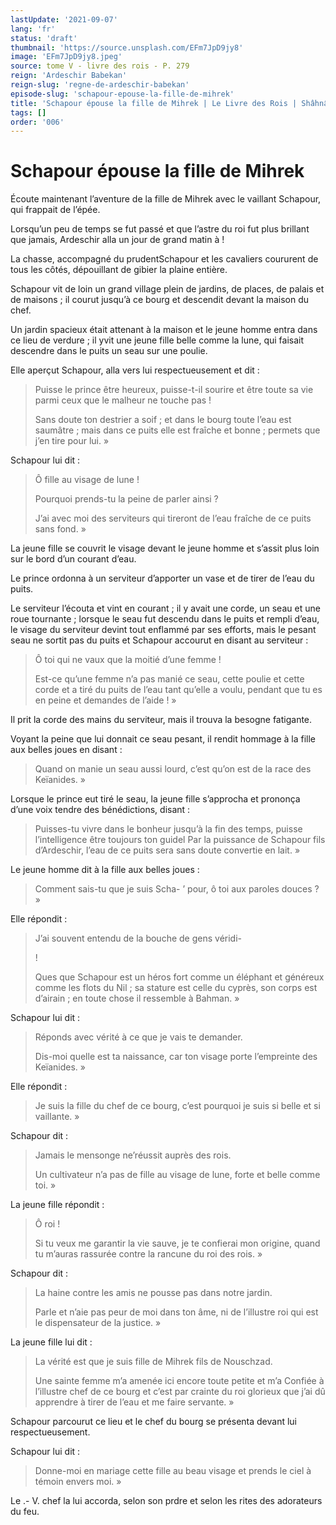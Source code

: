 ```yaml
---
lastUpdate: '2021-09-07'
lang: 'fr'
status: 'draft'
thumbnail: 'https://source.unsplash.com/EFm7JpD9jy8'
image: 'EFm7JpD9jy8.jpeg'
source: tome V - livre des rois - P. 279
reign: 'Ardeschir Babekan'
reign-slug: 'regne-de-ardeschir-babekan'
episode-slug: 'schapour-epouse-la-fille-de-mihrek'
title: 'Schapour épouse la fille de Mihrek | Le Livre des Rois | Shâhnâmeh'
tags: []
order: '006'
---
```


<!-- LTeX: language=fr -->

# Schapour épouse la fille de Mihrek

Écoute maintenant l’aventure de la fille de Mihrek avec le vaillant Schapour, qui frappait de l’épée.

Lorsqu’un peu de temps se fut passé et que l’astre du roi fut plus brillant que jamais, Ardeschir alla un jour de grand matin à !

La chasse, accompagné du prudentSchapour et les cavaliers coururent de tous les côtés, dépouillant de gibier la plaine entière.

Schapour vit de loin un grand village plein de jardins, de places, de palais et de maisons ; il courut jusqu’à ce bourg et descendit devant la maison du chef.

Un jardin spacieux était attenant à la maison et le jeune homme entra dans ce lieu de verdure ; il yvit une jeune fille belle comme la lune, qui faisait descendre dans le puits un seau sur une poulie.

Elle aperçut Schapour, alla vers lui respectueusement et dit :

> Puisse le prince être heureux, puisse-t-il sourire et être toute sa vie parmi ceux que le malheur ne touche pas !
>
> Sans doute ton destrier a soif ; et dans le bourg toute l’eau est saumâtre ; mais dans ce puits elle est fraîche et bonne ; permets que j’en tire pour lui. »

Schapour lui dit :

> Ô fille au visage de lune !
>
> Pourquoi prends-tu la peine de parler ainsi ?
>
> J’ai avec moi des serviteurs qui tireront de l’eau fraîche de ce puits sans fond. »

La jeune fille se couvrit le visage devant le jeune homme et s’assit plus loin sur le bord d’un courant d’eau.

Le prince ordonna à un serviteur d’apporter un vase et de tirer de l’eau du puits.

Le serviteur l’écouta et vint en courant ; il y avait une corde, un seau et une roue tournante ; lorsque le seau fut descendu dans le puits et rempli d’eau, le visage du serviteur devint tout enflammé par ses efforts, mais le pesant seau ne sortit pas du puits et Schapour accourut en disant au serviteur :

> Ô toi qui ne vaux que la moitié d’une femme !
>
> Est-ce qu’une femme n’a pas manié ce seau, cette poulie et cette corde et a tiré du puits de l’eau tant qu’elle a voulu, pendant que tu es en peine et demandes de l’aide ! »

Il prit la corde des mains du serviteur, mais il trouva la besogne fatigante.

Voyant la peine que lui donnait ce seau pesant, il rendit hommage à la fille aux belles joues en disant :

> Quand on manie un seau aussi lourd, c’est qu’on est de la race des Keïanides. »

Lorsque le prince eut tiré le seau, la jeune fille s’approcha et prononça d’une voix tendre des bénédictions, disant :

> Puisses-tu vivre dans le bonheur jusqu’à la fin des temps, puisse l’intelligence être toujours ton guidel Par la puissance de Schapour fils d’Ardeschir, l’eau de ce puits sera sans doute convertie en lait. »

Le jeune homme dit à la fille aux belles joues :

> Comment sais-tu que je suis Scha-
’ pour, ô toi aux paroles douces ? »

Elle répondit :

> J’ai souvent entendu de la bouche de gens véridi-
>
> !
>
> Ques que Schapour est un héros fort comme un éléphant et généreux comme les flots du Nil ; sa stature est celle du cyprès, son corps est d’airain ; en toute chose il ressemble à Bahman. »

Schapour lui dit :

> Réponds avec vérité à ce que je vais te demander.
>
> Dis-moi quelle est ta naissance, car ton visage porte l’empreinte des Keïanides. »

Elle répondit :

> Je suis la fille du chef de ce bourg, c’est pourquoi je suis si belle et si vaillante. »

Schapour dit :

> Jamais le mensonge ne’réussit auprès des rois.
>
> Un cultivateur n’a pas de fille au visage de lune, forte et belle comme toi. »

La jeune fille répondit :

> Ô roi !
>
> Si tu veux me garantir la vie sauve, je te confierai mon origine, quand tu m’auras rassurée contre la rancune du roi des rois. »

Schapour dit :

> La haine contre les amis ne pousse pas dans notre jardin.
>
> Parle et n’aie pas peur de moi dans ton âme, ni de l’illustre roi qui est le dispensateur de la justice. »

La jeune fille lui dit :

> La vérité est que je suis fille de Mihrek fils de Nouschzad.
>
> Une sainte femme m’a amenée ici encore toute petite et m’a Confiée à l’illustre chef de ce bourg et c’est par crainte du roi glorieux que j’ai dû apprendre à tirer de l’eau et me faire servante. »

Schapour parcourut ce lieu et le chef du bourg se présenta devant lui respectueusement.

Schapour lui dit :

> Donne-moi en mariage cette fille au beau visage et prends le ciel à témoin envers moi. »

Le
.-
V. chef la lui accorda, selon son prdre et selon les rites des adorateurs du feu.
